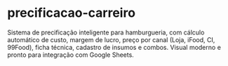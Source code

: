 # precificacao-carreiro
Sistema de precificação inteligente para hamburgueria, com cálculo automático de custo, margem de lucro, preço por canal (Loja, iFood, CI, 99Food), ficha técnica, cadastro de insumos e combos. Visual moderno e pronto para integração com Google Sheets.
